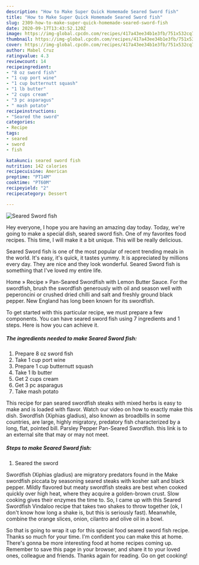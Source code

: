 ```yaml
---
description: "How to Make Super Quick Homemade Seared Sword fish"
title: "How to Make Super Quick Homemade Seared Sword fish"
slug: 2309-how-to-make-super-quick-homemade-seared-sword-fish
date: 2020-09-17T13:43:52.120Z
image: https://img-global.cpcdn.com/recipes/417a43ee34b1e3fb/751x532cq70/seared-sword-fish-recipe-main-photo.jpg
thumbnail: https://img-global.cpcdn.com/recipes/417a43ee34b1e3fb/751x532cq70/seared-sword-fish-recipe-main-photo.jpg
cover: https://img-global.cpcdn.com/recipes/417a43ee34b1e3fb/751x532cq70/seared-sword-fish-recipe-main-photo.jpg
author: Mabel Cruz
ratingvalue: 4.3
reviewcount: 14
recipeingredient:
- "8 oz sword fish"
- "1 cup port wine"
- "1 cup butternutt squash"
- "1 lb butter"
- "2 cups cream"
- "3 pc asparagus"
- " mash potato"
recipeinstructions:
- "Seared the sword"
categories:
- Recipe
tags:
- seared
- sword
- fish

katakunci: seared sword fish 
nutrition: 142 calories
recipecuisine: American
preptime: "PT14M"
cooktime: "PT60M"
recipeyield: "2"
recipecategory: Dessert

---
```



![Seared Sword fish](https://img-global.cpcdn.com/recipes/417a43ee34b1e3fb/751x532cq70/seared-sword-fish-recipe-main-photo.jpg)

Hey everyone, I hope you are having an amazing day today. Today, we're going to make a special dish, seared sword fish. One of my favorites food recipes. This time, I will make it a bit unique. This will be really delicious.

Seared Sword fish is one of the most popular of recent trending meals in the world. It's easy, it's quick, it tastes yummy. It is appreciated by millions every day. They are nice and they look wonderful. Seared Sword fish is something that I've loved my entire life.

Home » Recipe » Pan-Seared Swordfish with Lemon Butter Sauce. For the swordfish, brush the swordfish generously with oil and season well with peperoncini or crushed dried chilli and salt and freshly ground black pepper. New England has long been known for its swordfish.


To get started with this particular recipe, we must prepare a few components. You can have seared sword fish using 7 ingredients and 1 steps. Here is how you can achieve it.

<!--inarticleads1-->

##### The ingredients needed to make Seared Sword fish:

1. Prepare 8 oz sword fish
1. Take 1 cup port wine
1. Prepare 1 cup butternutt squash
1. Take 1 lb butter
1. Get 2 cups cream
1. Get 3 pc asparagus
1. Take  mash potato


This recipe for pan seared swordfish steaks with mixed herbs is easy to make and is loaded with flavor. Watch our video on how to exactly make this dish. Swordfish (Xiphias gladius), also known as broadbills in some countries, are large, highly migratory, predatory fish characterized by a long, flat, pointed bill. Parsley Pepper Pan-Seared Swordfish. this link is to an external site that may or may not meet. 

<!--inarticleads2-->

##### Steps to make Seared Sword fish:

1. Seared the sword


Swordfish (Xiphias gladius) are migratory predators found in the Make swordfish piccata by seasoning seared steaks with kosher salt and black pepper. Mildly flavored but meaty swordfish steaks are best when cooked quickly over high heat, where they acquire a golden-brown crust. Slow cooking gives their enzymes the time to. So, I came up with this Seared Swordfish Vindaloo recipe that takes two shakes to throw together (ok, I don&#39;t know how long a shake is, but this is seriously fast). Meanwhile, combine the orange slices, onion, cilantro and olive oil in a bowl. 

So that is going to wrap it up for this special food seared sword fish recipe. Thanks so much for your time. I'm confident you can make this at home. There's gonna be more interesting food at home recipes coming up. Remember to save this page in your browser, and share it to your loved ones, colleague and friends. Thanks again for reading. Go on get cooking!
